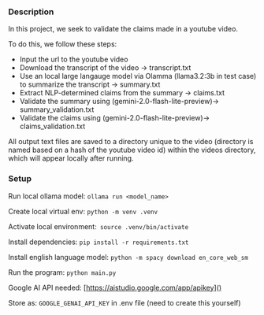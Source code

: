 ### Description

In this project, we seek to validate the claims made in a youtube video.

To do this, we follow these steps:

- Input the url to the youtube video
- Download the transcript of the video -> transcript.txt
- Use an local large langauge model via Olamma (llama3.2:3b in test case) to summarize the transcript -> summary.txt
- Extract NLP-determined claims from the summary -> claims.txt
- Validate the summary using (gemini-2.0-flash-lite-preview)-> summary_validation.txt
- Validate the claims using (gemini-2.0-flash-lite-preview)-> claims_validation.txt

All output text files are saved to a directory unique to the video (directory is named based on a hash of the youtube video id) within the videos directory, which will appear locally after running.

### Setup

Run local ollama model: `ollama run <model_name>`

Create local virtual env: `python -m venv .venv`

Activate local environment:` source .venv/bin/activate`

Install dependencies: `pip install -r requirements.txt`

Install english language model: `python -m spacy download en_core_web_sm`

Run the program: `python main.py`

Google AI API needed: [https://aistudio.google.com/app/apikey]()

Store as: `GOOGLE_GENAI_API_KEY` in .env file (need to create this yourself)
